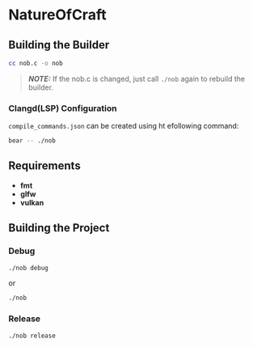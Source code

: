 # NatureOfCraft

## Building the Builder

```bash
cc nob.c -o nob
```

> **_NOTE:_** If the nob.c is changed, just call `./nob` again to rebuild the builder.

### Clangd(LSP) Configuration

`compile_commands.json` can be created using ht efollowing command:

```bash
bear -- ./nob
```

## Requirements

- **fmt**
- **glfw**
- **vulkan**

## Building the Project

### Debug

```bash
./nob debug
```

or

```bash
./nob
```

### Release

```bash
./nob release
```
